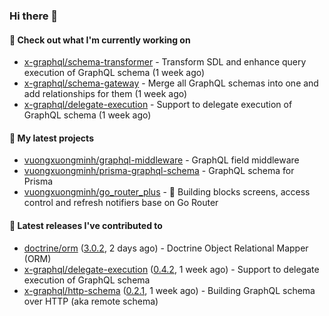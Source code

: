 ### Hi there 👋

#### 👷 Check out what I'm currently working on

- [x-graphql/schema-transformer](https://github.com/x-graphql/schema-transformer) - Transform SDL and enhance query execution of GraphQL schema (1 week ago)
- [x-graphql/schema-gateway](https://github.com/x-graphql/schema-gateway) - Merge all GraphQL schemas into one and add relationships for them (1 week ago)
- [x-graphql/delegate-execution](https://github.com/x-graphql/delegate-execution) - Support to delegate execution of GraphQL schema (1 week ago)

#### 🌱 My latest projects

- [vuongxuongminh/graphql-middleware](https://github.com/vuongxuongminh/graphql-middleware) - GraphQL field middleware
- [vuongxuongminh/prisma-graphql-schema](https://github.com/vuongxuongminh/prisma-graphql-schema) - GraphQL schema for Prisma
- [vuongxuongminh/go_router_plus](https://github.com/vuongxuongminh/go_router_plus) - :office: Building blocks screens, access control and refresh notifiers base on Go Router

#### 🔭 Latest releases I've contributed to

- [doctrine/orm](https://github.com/doctrine/orm) ([3.0.2](https://github.com/doctrine/orm/releases/tag/3.0.2), 2 days ago) - Doctrine Object Relational Mapper (ORM)
- [x-graphql/delegate-execution](https://github.com/x-graphql/delegate-execution) ([0.4.2](https://github.com/x-graphql/delegate-execution/releases/tag/0.4.2), 1 week ago) - Support to delegate execution of GraphQL schema
- [x-graphql/http-schema](https://github.com/x-graphql/http-schema) ([0.2.1](https://github.com/x-graphql/http-schema/releases/tag/0.2.1), 1 week ago) - Building GraphQL schema over HTTP (aka remote schema)
